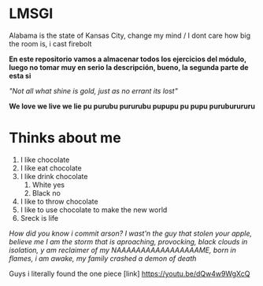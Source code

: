 # LMSGI
Alabama is the state of Kansas City, change my mind / I dont care how big the room is, i cast firebolt


<b>En este repositorio vamos a almacenar todos los ejercicios del módulo, luego no tomar muy en serio la descripción, bueno, la segunda parte de esta si</b>

<i>"Not all what shine is gold, just as no errant its lost"</i>

**We love we live we lie pu purubu pururubu pupupu pu pupu puruburururu**

# Thinks about me

1. I like chocolate
2. I like eat chocolate
3. I like drink chocolate
   1. White yes
   2. Black no
4. I like to throw chocolate
5. I like to use chocolate to make the new world
6. Sreck is life

*How did you know i commit arson?*
*I wast'n the guy that stolen your apple, believe me*
*I am the storm that is aproaching, provocking, black clouds in isolation, y am reclaimer of my NAAAAAAAAAAAAAAAAAME, born in flames, i am awake, my family crashed a demon of death*

Guys i literally found the one piece [link] https://youtu.be/dQw4w9WgXcQ
